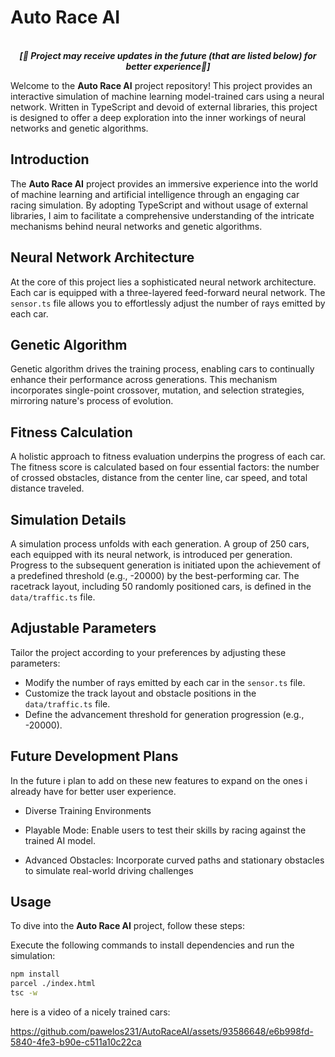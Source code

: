 # Auto Race AI

<p align='center'>
<br>
<i><b>[🚧 Project may receive updates in the future (that are listed below) for better experience🚧]</b></i>
</p>

Welcome to the **Auto Race AI** project repository! This project provides an interactive simulation of machine learning model-trained cars using a neural network. Written in TypeScript and devoid of external libraries, this project is designed to offer a deep exploration into the inner workings of neural networks and genetic algorithms.

## Introduction

The **Auto Race AI** project provides an immersive experience into the world of machine learning and artificial intelligence through an engaging car racing simulation. By adopting TypeScript and without usage of external libraries, I aim to facilitate a comprehensive understanding of the intricate mechanisms behind neural networks and genetic algorithms.

## Neural Network Architecture

At the core of this project lies a sophisticated neural network architecture. Each car is equipped with a three-layered feed-forward neural network. The `sensor.ts` file allows you to effortlessly adjust the number of rays emitted by each car.

## Genetic Algorithm

Genetic algorithm drives the training process, enabling cars to continually enhance their performance across generations. This mechanism incorporates single-point crossover, mutation, and selection strategies, mirroring nature's process of evolution.

## Fitness Calculation

A holistic approach to fitness evaluation underpins the progress of each car. The fitness score is calculated based on four essential factors: the number of crossed obstacles, distance from the center line, car speed, and total distance traveled.

## Simulation Details

A simulation process unfolds with each generation. A group of 250 cars, each equipped with its neural network, is introduced per generation. Progress to the subsequent generation is initiated upon the achievement of a predefined threshold (e.g., -20000) by the best-performing car. The racetrack layout, including 50 randomly positioned cars, is defined in the `data/traffic.ts` file.

## Adjustable Parameters

Tailor the project according to your preferences by adjusting these parameters:

- Modify the number of rays emitted by each car in the `sensor.ts` file.
- Customize the track layout and obstacle positions in the `data/traffic.ts` file.
- Define the advancement threshold for generation progression (e.g., -20000).

## Future Development Plans

In the future i plan to add on these new features to expand on the ones i already have for better user experience.

- Diverse Training Environments

- Playable Mode: Enable users to test their skills by racing against the trained AI model.

- Advanced Obstacles: Incorporate curved paths and stationary obstacles to simulate real-world driving challenges

## Usage

To dive into the **Auto Race AI** project, follow these steps:

Execute the following commands to install dependencies and run the simulation:

```bash
npm install
parcel ./index.html
tsc -w
```

here is a video of a nicely trained cars:

https://github.com/pawelos231/AutoRaceAI/assets/93586648/e6b998fd-5840-4fe3-b90e-c511a10c22ca



